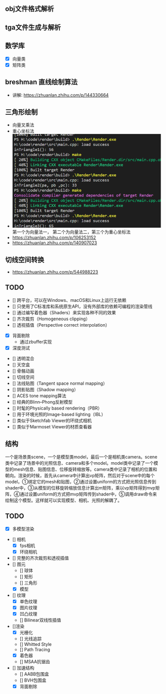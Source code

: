 ## obj文件格式解析
## tga文件生成与解析
## 数学库
- [x] 向量类
- [x] 矩阵类

## breshman 直线绘制算法
- 讲解: https://zhuanlan.zhihu.com/p/144330664

## 三角形绘制
- 向量叉乘法
- 重心坐标法
- ![Alt text](image.png)  第一个为向量法一， 第二个为向量法二，第三个为重心坐标法
- https://zhuanlan.zhihu.com/p/106253152
- https://zhuanlan.zhihu.com/p/140907023


## 切线空间转换
- https://zhuanlan.zhihu.com/p/544988223

## TODO
- [] 跨平台，可以在Windows、macOS和Linux上运行无依赖
- [] 只使用了C标准库和系统原生API，没有外部库的依赖可编程的渲染管线
- [] 通过编写着色器（Shaders）来实现各种不同的效果
- [] 齐次裁剪（Homogeneous clipping）
- [] 透视插值（Perspective correct interpolation）
- [x] 背面剔除
  - 通过zbuffer实现
- [x] 深度测试
- [] 透明混合
- [] 天空盒
- [] 骨骼动画
- [] 切线空间
- [] 法线贴图（Tangent space normal mapping）
- [] 阴影贴图（Shadow mapping）
- [] ACES tone mapping算法
- [] 经典的Blinn–Phong反射模型
- [] 时髦的Physically based rendering（PBR）
- [] 用于环境光照的Image-based lighting（IBL）
- [] 类似于Sketchfab Viewer的环绕式相机
- [] 类似于Marmoset Viewer的材质查看器


## 结构
一个是场景类scene，一个是模型类model，最后一个是相机类camera。scene类中记录了场景中的光照信息、camera和多个model。model类中记录了一个模型的mesh信息、贴图信息、位移旋转缩放等。camera类中记录了相机的位置和朝向。渲染的时候，首先从camera中计算出vp矩阵，然后对于scene中的每个model，①绑定它的mesh和贴图，②通过设置uniform的方式把光照信息传到shader中，③从模型的位移旋转缩放信息计算出m矩阵，乘以vp矩阵得到mvp矩阵，④通过设置uniform的方式把mvp矩阵传到shader中，⑤调用draw命令来绘制这个模型。这样就可以实现模型、相机、光照的解耦了。

## TODO
- [x] 多模型渲染
- [] 相机
  - [x] fps相机
  - [x] 环绕相机
- [] 完整的齐次裁剪和透视插值
- [] 图元
  - [] 球体
  - [] 矩形
  - [] 三角形
  - [x] 模型
- [] 纹理
  - [x] 单色纹理
  - [x] 图片纹理
  - [x] 凹凸纹理
  - [] Bilinear双线性插值
- []渲染
  - [x] 光栅化
  - [] 光线追踪
  - [] Whitted Style
  - [] Path Tracing
  - [x] 着色器
  - [] MSAA抗锯齿
- [] 加速结构
  - [] AABB包围盒
  - [] BVH包围盒
  - [x] 背面剔除